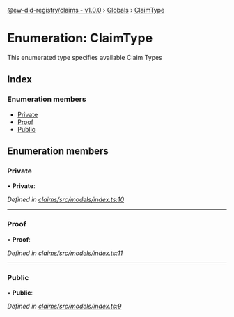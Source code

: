 [@ew-did-registry/claims - v1.0.0](../README.md) › [Globals](../globals.md) › [ClaimType](claimtype.md)

# Enumeration: ClaimType

This enumerated type specifies available Claim Types

## Index

### Enumeration members

* [Private](claimtype.md#private)
* [Proof](claimtype.md#proof)
* [Public](claimtype.md#public)

## Enumeration members

###  Private

• **Private**:

*Defined in [claims/src/models/index.ts:10](https://github.com/energywebfoundation/ew-did-registry/blob/d2ee593/packages/claims/src/models/index.ts#L10)*

___

###  Proof

• **Proof**:

*Defined in [claims/src/models/index.ts:11](https://github.com/energywebfoundation/ew-did-registry/blob/d2ee593/packages/claims/src/models/index.ts#L11)*

___

###  Public

• **Public**:

*Defined in [claims/src/models/index.ts:9](https://github.com/energywebfoundation/ew-did-registry/blob/d2ee593/packages/claims/src/models/index.ts#L9)*
